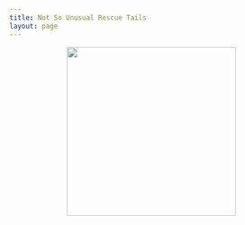 ```yaml
---
title: Not So Unusual Rescue Tails
layout: page
---
```


<p align="center">
    <img height="300" src="/assets/images/not-so-usual-rescue-tails1.jpg">
</p>
